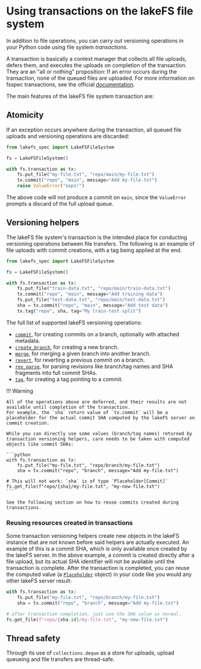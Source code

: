 # Using transactions on the lakeFS file system

In addition to file operations, you can carry out versioning operations in your Python code using file system *transactions*.

A transaction is basically a context manager that collects all file uploads, defers them, and executes the uploads on completion of the transaction.
They are an "all or nothing" proposition: If an error occurs during the transaction, none of the queued files are uploaded.
For more information on fsspec transactions, see the official [documentation](https://filesystem-spec.readthedocs.io/en/latest/features.html#transactions).

The main features of the lakeFS file system transaction are:

## Atomicity

If an exception occurs anywhere during the transaction, all queued file uploads and versioning operations are discarded:

```python
from lakefs_spec import LakeFSFileSystem

fs = LakeFSFileSystem()

with fs.transaction as tx:
    fs.put_file("my-file.txt", "repo/main/my-file.txt")
    tx.commit("repo", "main", message="Add my-file.txt")
    raise ValueError("oops!")
```

The above code will not produce a commit on `main`, since the `ValueError` prompts a discard of the full upload queue. 

## Versioning helpers

The lakeFS file system's transaction is the intended place for conducting versioning operations between file transfers.
The following is an example of file uploads with commit creations, with a tag being applied at the end.

```python
from lakefs_spec import LakeFSFileSystem

fs = LakeFSFileSystem()

with fs.transaction as tx:
    fs.put_file("train-data.txt", "repo/main/train-data.txt")
    tx.commit("repo", "main", message="Add training data")
    fs.put_file("test-data.txt", "repo/main/test-data.txt")
    sha = tx.commit("repo", "main", message="Add test data")
    tx.tag("repo", sha, tag="My train-test split")
```

The full list of supported lakeFS versioning operations:

* [`commit`](../reference/lakefs_spec/transaction.md#lakefs_spec.transaction.LakeFSTransaction.commit), for creating commits on a branch, optionally with attached metadata.
* [`create_branch`](../reference/lakefs_spec/transaction.md#lakefs_spec.transaction.LakeFSTransaction.create_branch), for creating a new branch.
* [`merge`](../reference/lakefs_spec/transaction.md#lakefs_spec.transaction.LakeFSTransaction.merge), for merging a given branch into another branch.
* [`revert`](../reference/lakefs_spec/transaction.md#lakefs_spec.transaction.LakeFSTransaction.revert), for reverting a previous commit on a branch.
* [`rev_parse`](../reference/lakefs_spec/transaction.md#lakefs_spec.transaction.LakeFSTransaction.rev_parse), for parsing revisions like branch/tag names and SHA fragments into full commit SHAs.
* [`tag`](../reference/lakefs_spec/transaction.md#lakefs_spec.transaction.LakeFSTransaction.tag), for creating a tag pointing to a commit.

!!! Warning

    All of the operations above are deferred, and their results are not available until completion of the transaction.
    For example, the `sha` return value of `tx.commit` will be a placeholder for the actual commit SHA computed by the lakeFS server on commit creation.

    While you can directly use some values (branch/tag names) returned by transaction versioning helpers, care needs to be taken with computed objects like commit SHAs:

    ```python
    with fs.transaction as tx:
        fs.put_file("my-file.txt", "repo/branch/my-file.txt")
        sha = tx.commit("repo", "branch", message="Add my-file.txt")
    
    # This will not work: `sha` is of type `Placeholder[Commit]`
    fs.get_file(f"repo/{sha}/my-file.txt", "my-new-file.txt")
    ```
    
    See the following section on how to reuse commits created during transactions. 

### Reusing resources created in transactions

Some transaction versioning helpers create new objects in the lakeFS instance that are not known before said helpers are actually executed.
An example of this is a commit SHA, which is only available once created by the lakeFS server.
In the above example, a commit is created directly after a file upload, but its actual SHA identifier will not be available until the transaction is complete.
After the transaction is completed, you can reuse the computed value (a [`Placeholder`](../reference/lakefs_spec/transaction.md#lakefs_spec.transaction.Placeholder) object) in your code like you would any other lakeFS server result:

```python
with fs.transaction as tx:
    fs.put_file("my-file.txt", "repo/branch/my-file.txt")
    sha = tx.commit("repo", "branch", message="Add my-file.txt")

# after transaction completion, just use the SHA value as normal.
fs.get_file(f"repo/{sha.id}/my-file.txt", "my-new-file.txt")
```

## Thread safety

Through its use of `collections.deque` as a store for uploads, upload queueing and file transfers are thread-safe.
